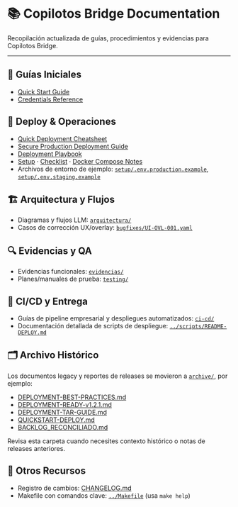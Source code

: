 # 📚 Copilotos Bridge Documentation

Recopilación actualizada de guías, procedimientos y evidencias para Copilotos Bridge.

---

## 🚀 Guías Iniciales
- [Quick Start Guide](guides/QUICK_START.md)
- [Credentials Reference](guides/CREDENTIALS.md)

## 🚢 Deploy & Operaciones
- [Quick Deployment Cheatsheet](QUICK-DEPLOY.md)
- [Secure Production Deployment Guide](DEPLOYMENT.md)
- [Deployment Playbook](deployment/README.md)
- [Setup](setup/PRODUCTION_SETUP.md) · [Checklist](setup/PRODUCTION_CHECKLIST.md) · [Docker Compose Notes](setup/DEPLOYMENT.md)
- Archivos de entorno de ejemplo: [`setup/.env.production.example`](setup/.env.production.example), [`setup/.env.staging.example`](setup/.env.staging.example)

## 🏗️ Arquitectura y Flujos
- Diagramas y flujos LLM: [`arquitectura/`](arquitectura/)
- Casos de corrección UX/overlay: [`bugfixes/UI-OVL-001.yaml`](bugfixes/UI-OVL-001.yaml)

## 🔍 Evidencias y QA
- Evidencias funcionales: [`evidencias/`](evidencias/)
- Planes/manuales de prueba: [`testing/`](testing/)

## 🔄 CI/CD y Entrega
- Guías de pipeline empresarial y despliegues automatizados: [`ci-cd/`](ci-cd/)
- Documentación detallada de scripts de despliegue: [`../scripts/README-DEPLOY.md`](../scripts/README-DEPLOY.md)

## 🗂️ Archivo Histórico
Los documentos legacy y reportes de releases se movieron a [`archive/`](archive/), por ejemplo:
- [DEPLOYMENT-BEST-PRACTICES.md](archive/DEPLOYMENT-BEST-PRACTICES.md)
- [DEPLOYMENT-READY-v1.2.1.md](archive/DEPLOYMENT-READY-v1.2.1.md)
- [DEPLOYMENT-TAR-GUIDE.md](archive/DEPLOYMENT-TAR-GUIDE.md)
- [QUICKSTART-DEPLOY.md](archive/QUICKSTART-DEPLOY.md)
- [BACKLOG_RECONCILIADO.md](archive/BACKLOG_RECONCILIADO.md)

Revisa esta carpeta cuando necesites contexto histórico o notas de releases anteriores.

## 📌 Otros Recursos
- Registro de cambios: [CHANGELOG.md](CHANGELOG.md)
- Makefile con comandos clave: [`../Makefile`](../Makefile) (usa `make help`)
